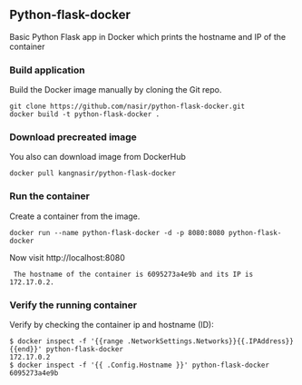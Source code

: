 ## Python-flask-docker

Basic Python Flask app in Docker which prints the hostname and IP of the container

### Build application
Build the Docker image manually by cloning the Git repo.
```
git clone https://github.com/nasir/python-flask-docker.git
docker build -t python-flask-docker .
```
### Download precreated image
You also can download image from DockerHub
```
docker pull kangnasir/python-flask-docker
```
### Run the container
Create a container from the image.
```
docker run --name python-flask-docker -d -p 8080:8080 python-flask-docker
```
Now visit http://localhost:8080

```
 The hostname of the container is 6095273a4e9b and its IP is 172.17.0.2. 
 ```
 ### Verify the running container
 Verify by checking the container ip and hostname (ID):
 ```
 $ docker inspect -f '{{range .NetworkSettings.Networks}}{{.IPAddress}}{{end}}' python-flask-docker
172.17.0.2
$ docker inspect -f '{{ .Config.Hostname }}' python-flask-docker
6095273a4e9b
 ```
